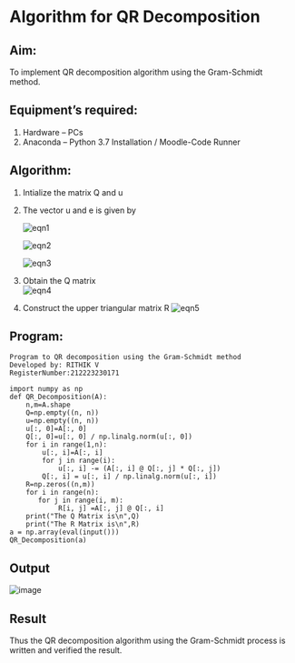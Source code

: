 # Algorithm for QR Decomposition
## Aim:
To implement QR decomposition algorithm using the Gram-Schmidt method.
## Equipment’s required:
1.	Hardware – PCs
2.	Anaconda – Python 3.7 Installation / Moodle-Code Runner
## Algorithm:
1.	Intialize the matrix Q and u
2.	The vector u and e is given by

    ![eqn1](./ex4.jpg)

    ![eqn2](./ex6.jpg)

    ![eqn3](./ex3.jpg)

3.	Obtain the Q matrix   
    ![eqn4](./ex1.jpg)
4.	Construct the upper triangular matrix R
    ![eqn5](./ex2.jpg)



## Program:
``` 
Program to QR decomposition using the Gram-Schmidt method
Developed by: RITHIK V
RegisterNumber:212223230171 
```
```
import numpy as np
def QR_Decomposition(A):
    n,m=A.shape
    Q=np.empty((n, n))
    u=np.empty((n, n))
    u[:, 0]=A[:, 0]
    Q[:, 0]=u[:, 0] / np.linalg.norm(u[:, 0])
    for i in range(1,n):
        u[:, i]=A[:, i]
        for j in range(i):
            u[:, i] -= (A[:, i] @ Q[:, j] * Q[:, j])
        Q[:, i] = u[:, i] / np.linalg.norm(u[:, i]) 
    R=np.zeros((n,m))
    for i in range(n):
       for j in range(i, m):
            R[i, j] =A[:, j] @ Q[:, i]
    print("The Q Matrix is\n",Q)
    print("The R Matrix is\n",R)
a = np.array(eval(input()))
QR_Decomposition(a)
```

## Output

![image](https://github.com/user-attachments/assets/20dffa06-08ac-41df-9e4d-2f6027f12fe5)



## Result
Thus the QR decomposition algorithm using the Gram-Schmidt process is written and verified the result.
